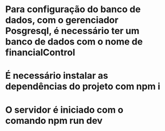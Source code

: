 # Para configuração do banco de dados, com o gerenciador Posgresql, é necessário ter um banco de dados com o nome de financialControl
# É necessário instalar as dependências do projeto com npm i
# O servidor é iniciado com o comando npm run dev